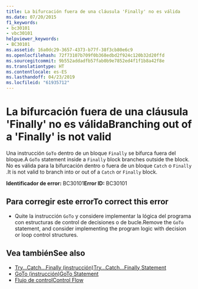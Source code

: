 ```yaml
---
title: La bifurcación fuera de una cláusula 'Finally' no es válida
ms.date: 07/20/2015
f1_keywords:
- bc30101
- vbc30101
helpviewer_keywords:
- BC30101
ms.assetid: 16a0dc29-3657-4373-b77f-38f3cb80e6c9
ms.openlocfilehash: 72f73107b709f0b368edbd2f924c120b32d20ffd
ms.sourcegitcommit: 9b552addadfb57fab0b9e7852ed4f1f1b8a42f8e
ms.translationtype: HT
ms.contentlocale: es-ES
ms.lasthandoff: 04/23/2019
ms.locfileid: "61935712"
---
```

# <a name="branching-out-of-a-finally-is-not-valid"></a><span data-ttu-id="b28aa-102">La bifurcación fuera de una cláusula 'Finally' no es válida</span><span class="sxs-lookup"><span data-stu-id="b28aa-102">Branching out of a 'Finally' is not valid</span></span>
<span data-ttu-id="b28aa-103">Una instrucción `GoTo` dentro de un bloque `Finally` se bifurca fuera del bloque.</span><span class="sxs-lookup"><span data-stu-id="b28aa-103">A `GoTo` statement inside a `Finally` block branches outside the block.</span></span> <span data-ttu-id="b28aa-104">No es válida para la bifurcación dentro o fuera de un bloque `Catch` o `Finally` .</span><span class="sxs-lookup"><span data-stu-id="b28aa-104">It is not valid to branch into or out of a `Catch` or `Finally` block.</span></span>  
  
 <span data-ttu-id="b28aa-105">**Identificador de error:** BC30101</span><span class="sxs-lookup"><span data-stu-id="b28aa-105">**Error ID:** BC30101</span></span>  
  
## <a name="to-correct-this-error"></a><span data-ttu-id="b28aa-106">Para corregir este error</span><span class="sxs-lookup"><span data-stu-id="b28aa-106">To correct this error</span></span>  
  
- <span data-ttu-id="b28aa-107">Quite la instrucción `GoTo` y considere implementar la lógica del programa con estructuras de control de decisiones o de bucle.</span><span class="sxs-lookup"><span data-stu-id="b28aa-107">Remove the `GoTo` statement, and consider implementing the program logic with decision or loop control structures.</span></span>  
  
## <a name="see-also"></a><span data-ttu-id="b28aa-108">Vea también</span><span class="sxs-lookup"><span data-stu-id="b28aa-108">See also</span></span>

- [<span data-ttu-id="b28aa-109">Try...Catch...Finally (instrucción)</span><span class="sxs-lookup"><span data-stu-id="b28aa-109">Try...Catch...Finally Statement</span></span>](../../visual-basic/language-reference/statements/try-catch-finally-statement.md)
- [<span data-ttu-id="b28aa-110">GoTo (instrucción)</span><span class="sxs-lookup"><span data-stu-id="b28aa-110">GoTo Statement</span></span>](../../visual-basic/language-reference/statements/goto-statement.md)
- [<span data-ttu-id="b28aa-111">Flujo de control</span><span class="sxs-lookup"><span data-stu-id="b28aa-111">Control Flow</span></span>](../../visual-basic/programming-guide/language-features/control-flow/index.md)
